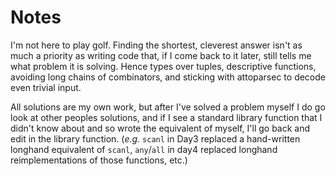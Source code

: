 # Notes

I'm not here to play golf. Finding the shortest, cleverest answer isn't as much a priority as writing 
code that, if I come back to it later, still tells me what problem it is solving. Hence types over tuples,
descriptive functions, avoiding long chains of combinators, and sticking with attoparsec to decode even 
trivial input.

All solutions are my own work, but after I've solved a problem myself I do go look at other peoples
solutions, and if I see a standard library function that I didn't know about and so wrote the equivalent 
of myself, I'll go back and edit in the library function. (_e.g._ `scanl` in Day3 replaced a hand-written 
longhand equivalent of `scanl`, `any`/`all` in day4 replaced longhand reimplementations of those functions, 
etc.)
